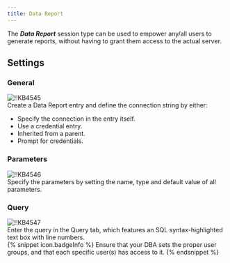 ```yaml
---
title: Data Report
---
```

The ***Data Report*** session type can be used to empower any/all users to generate reports, without having to grant them access to the actual server.
## Settings
### General  
![!!KB4545](https://webdevolutions.azureedge.net/docs/en/kb/KB4545.png)  
Create a Data Report entry and define the connection string by either:  

* Specify the connection in the entry itself.
* Use a credential entry.
* Inherited from a parent.
* Prompt for credentials.
### Parameters  
![!!KB4546](https://webdevolutions.azureedge.net/docs/en/kb/KB4546.png)  
Specify the parameters by setting the name, type and default value of all parameters.
### Query
![!!KB4547](https://webdevolutions.azureedge.net/docs/en/kb/KB4547.png)  
Enter the query in the Query tab, which features an SQL syntax-highlighted text box with line numbers.  
{% snippet icon.badgeInfo %}
Ensure that your DBA sets the proper user groups, and that each specific user(s) has access to it.
{% endsnippet %}
